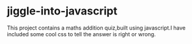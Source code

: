 # jiggle-into-javascript
This project contains a maths addition quiz,built using javascript.I have included some cool css to tell the answer is right or wrong.
